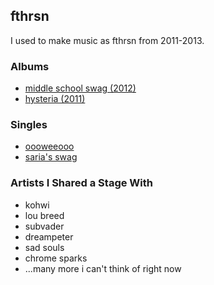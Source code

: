 ## fthrsn

I used to make music as fthrsn from 2011-2013.

### Albums

- [middle school swag (2012)](https://fthrsn.bandcamp.com/album/middle-school-swag)
- [hysteria (2011)](https://fthrsn.bandcamp.com/album/hysteria)

### Singles

- [oooweeooo](https://soundcloud.com/fthrsn/oooweeooo)
- [saria's swag](https://soundcloud.com/fthrsn/sarias-swag)

### Artists I Shared a Stage With

- kohwi
- lou breed
- subvader
- dreampeter
- sad souls
- chrome sparks
- ...many more i can't think of right now
